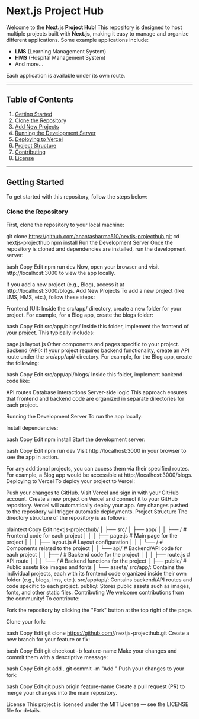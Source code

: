 # Next.js Project Hub

Welcome to the **Next.js Project Hub**! This repository is designed to host multiple projects built with **Next.js**, making it easy to manage and organize different applications. Some example applications include:

- **LMS** (Learning Management System)
- **HMS** (Hospital Management System)
- And more...

Each application is available under its own route.

---

## Table of Contents

1. [Getting Started](#getting-started)
2. [Clone the Repository](#clone-the-repository)
3. [Add New Projects](#add-new-projects)
4. [Running the Development Server](#running-the-development-server)
5. [Deploying to Vercel](#deploying-to-vercel)
6. [Project Structure](#project-structure)
7. [Contributing](#contributing)
8. [License](#license)

---

## Getting Started

To get started with this repository, follow the steps below:

### Clone the Repository

First, clone the repository to your local machine:


git clone https://github.com/anantasharma510/nextjs-projecthub.git
cd nextjs-projecthub
npm install
Run the Development Server
Once the repository is cloned and dependencies are installed, run the development server:

bash
Copy
Edit
npm run dev
Now, open your browser and visit http://localhost:3000 to view the app locally.

If you add a new project (e.g., Blog), access it at http://localhost:3000/blogs.
Add New Projects
To add a new project (like LMS, HMS, etc.), follow these steps:

Frontend (UI):
Inside the src/app/ directory, create a new folder for your project. For example, for a Blog app, create the blogs folder:

bash
Copy
Edit
src/app/blogs/
Inside this folder, implement the frontend of your project. This typically includes:

page.js
layout.js
Other components and pages specific to your project.
Backend (API):
If your project requires backend functionality, create an API route under the src/app/api/ directory. For example, for the Blog app, create the following:

bash
Copy
Edit
src/app/api/blogs/
Inside this folder, implement backend code like:

API routes
Database interactions
Server-side logic
This approach ensures that frontend and backend code are organized in separate directories for each project.

Running the Development Server
To run the app locally:

Install dependencies:

bash
Copy
Edit
npm install
Start the development server:

bash
Copy
Edit
npm run dev
Visit http://localhost:3000 in your browser to see the app in action.

For any additional projects, you can access them via their specified routes. For example, a Blog app would be accessible at http://localhost:3000/blogs.
Deploying to Vercel
To deploy your project to Vercel:

Push your changes to GitHub.
Visit Vercel and sign in with your GitHub account.
Create a new project on Vercel and connect it to your GitHub repository.
Vercel will automatically deploy your app. Any changes pushed to the repository will trigger automatic deployments.
Project Structure
The directory structure of the repository is as follows:

plaintext
Copy
Edit
nextjs-projecthub/
│
├── src/
│   ├── app/
│   │   ├── <project-name>/              # Frontend code for each project
│   │   │   ├── page.js                  # Main page for the project
│   │   │   ├── layout.js                # Layout configuration
│   │   │   └── <frontend-components>/    # Components related to the project
│   │   └── api/                          # Backend/API code for each project
│   │       ├── <project-name>/          # Backend code for the project
│   │       │   ├── route.js             # API route
│   │       │   └── <backend-functions>/  # Backend functions for the project
│
├── public/                             # Public assets like images and fonts
│   └── assets/
src/app/: Contains the individual projects, each with its frontend code organized inside their own folder (e.g., blogs, lms, etc.).
src/app/api/: Contains backend/API routes and code specific to each project.
public/: Stores public assets such as images, fonts, and other static files.
Contributing
We welcome contributions from the community! To contribute:

Fork the repository by clicking the "Fork" button at the top right of the page.

Clone your fork:

bash
Copy
Edit
git clone https://github.com/<your-username>/nextjs-projecthub.git
Create a new branch for your feature or fix:

bash
Copy
Edit
git checkout -b feature-name
Make your changes and commit them with a descriptive message:

bash
Copy
Edit
git add .
git commit -m "Add <feature or project name>"
Push your changes to your fork:

bash
Copy
Edit
git push origin feature-name
Create a pull request (PR) to merge your changes into the main repository.

License
This project is licensed under the MIT License — see the LICENSE file for details.


